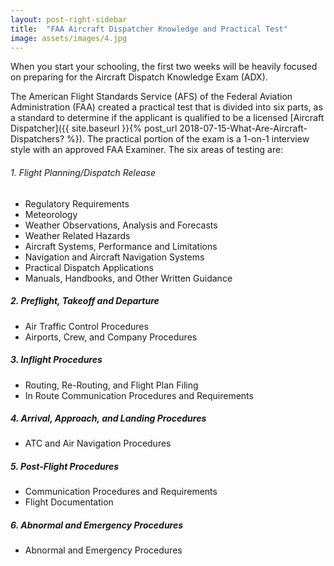 ```yaml
---
layout: post-right-sidebar
title:  "FAA Aircraft Dispatcher Knowledge and Practical Test"
image: assets/images/4.jpg
---
```

When you start your schooling, the first two weeks will be heavily focused on preparing for the Aircraft Dispatch Knowledge Exam (ADX).





The American Flight Standards Service (AFS) of the Federal Aviation Administration (FAA) created a practical test that is divided into six parts, as a standard to determine if the applicant is qualified to be a licensed [Aircraft Dispatcher]({{ site.baseurl }}{% post_url 2018-07-15-What-Are-Aircraft-Dispatchers? %}). The practical portion of the exam is a 1-on-1 interview style with an approved FAA Examiner. The six areas of testing are:

###### 1. Flight Planning/Dispatch Release
+ Regulatory Requirements
+ Meteorology
+ Weather Observations, Analysis and Forecasts
+ Weather Related Hazards
+ Aircraft Systems, Performance and Limitations
+ Navigation and Aircraft Navigation Systems
+ Practical Dispatch Applications
+ Manuals, Handbooks, and Other Written Guidance

##### 2. Preflight, Takeoff and Departure
+ Air Traffic Control Procedures
+ Airports, Crew, and Company Procedures

##### 3. Inflight Procedures
+ Routing, Re-Routing, and Flight Plan Filing
+ In Route Communication Procedures and Requirements

##### 4. Arrival, Approach, and Landing Procedures
+ ATC and Air Navigation Procedures

##### 5. Post-Flight Procedures
+ Communication Procedures and Requirements
+ Flight Documentation

##### 6. Abnormal and Emergency Procedures
+ Abnormal and Emergency Procedures
